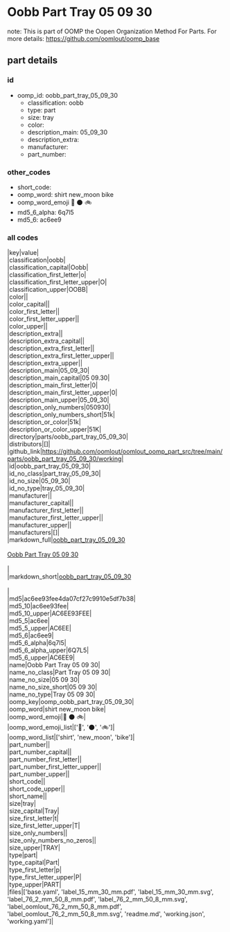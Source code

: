 # Oobb Part Tray 05 09 30  

note: This is part of OOMP the Oopen Organization Method For Parts. For more details: https://github.com/oomlout/oomp_base

##  part details





### id
* oomp_id: oobb_part_tray_05_09_30
  * classification: oobb
  * type: part
  * size: tray
  * color: 
  * description_main: 05_09_30
  * description_extra: 
  * manufacturer: 
  * part_number: 

### other_codes
* short_code: 
* oomp_word: shirt new_moon bike
* oomp_word_emoji :shirt: :new_moon: :bike:
* md5_6_alpha: 6q7l5
* md5_6: ac6ee9

### all codes 
|key|value|  
|classification|oobb|  
|classification_capital|Oobb|  
|classification_first_letter|o|  
|classification_first_letter_upper|O|  
|classification_upper|OOBB|  
|color||  
|color_capital||  
|color_first_letter||  
|color_first_letter_upper||  
|color_upper||  
|description_extra||  
|description_extra_capital||  
|description_extra_first_letter||  
|description_extra_first_letter_upper||  
|description_extra_upper||  
|description_main|05_09_30|  
|description_main_capital|05 09.30|  
|description_main_first_letter|0|  
|description_main_first_letter_upper|0|  
|description_main_upper|05_09_30|  
|description_only_numbers|050930|  
|description_only_numbers_short|51k|  
|description_or_color|51k|  
|description_or_color_upper|51K|  
|directory|parts/oobb_part_tray_05_09_30|  
|distributors|[]|  
|github_link|https://github.com/oomlout/oomlout_oomp_part_src/tree/main/parts/oobb_part_tray_05_09_30/working|  
|id|oobb_part_tray_05_09_30|  
|id_no_class|part_tray_05_09_30|  
|id_no_size|05_09_30|  
|id_no_type|tray_05_09_30|  
|manufacturer||  
|manufacturer_capital||  
|manufacturer_first_letter||  
|manufacturer_first_letter_upper||  
|manufacturer_upper||  
|manufacturers|[]|  
|markdown_full|[oobb_part_tray_05_09_30](https://github.com/oomlout/oomlout_oomp_part_src/tree/main/parts/oobb_part_tray_05_09_30/working)<br>[](https://github.com/oomlout/oomlout_oomp_part_src/tree/main/parts/oobb_part_tray_05_09_30/working)<br>[Oobb Part Tray 05 09 30](https://github.com/oomlout/oomlout_oomp_part_src/tree/main/parts/oobb_part_tray_05_09_30/working)<br><br>|  
|markdown_short|[oobb_part_tray_05_09_30](https://github.com/oomlout/oomlout_oomp_part_src/tree/main/parts/oobb_part_tray_05_09_30/working)<br><br>|  
|md5|ac6ee93fee4da07cf27c9910e5df7b38|  
|md5_10|ac6ee93fee|  
|md5_10_upper|AC6EE93FEE|  
|md5_5|ac6ee|  
|md5_5_upper|AC6EE|  
|md5_6|ac6ee9|  
|md5_6_alpha|6q7l5|  
|md5_6_alpha_upper|6Q7L5|  
|md5_6_upper|AC6EE9|  
|name|Oobb Part Tray 05 09 30|  
|name_no_class|Part Tray 05 09 30|  
|name_no_size|05 09 30|  
|name_no_size_short|05 09 30|  
|name_no_type|Tray 05 09 30|  
|oomp_key|oomp_oobb_part_tray_05_09_30|  
|oomp_word|shirt new_moon bike|  
|oomp_word_emoji|:shirt: :new_moon: :bike:|  
|oomp_word_emoji_list|[':shirt:', ':new_moon:', ':bike:']|  
|oomp_word_list|['shirt', 'new_moon', 'bike']|  
|part_number||  
|part_number_capital||  
|part_number_first_letter||  
|part_number_first_letter_upper||  
|part_number_upper||  
|short_code||  
|short_code_upper||  
|short_name||  
|size|tray|  
|size_capital|Tray|  
|size_first_letter|t|  
|size_first_letter_upper|T|  
|size_only_numbers||  
|size_only_numbers_no_zeros||  
|size_upper|TRAY|  
|type|part|  
|type_capital|Part|  
|type_first_letter|p|  
|type_first_letter_upper|P|  
|type_upper|PART|  
|files|['base.yaml', 'label_15_mm_30_mm.pdf', 'label_15_mm_30_mm.svg', 'label_76_2_mm_50_8_mm.pdf', 'label_76_2_mm_50_8_mm.svg', 'label_oomlout_76_2_mm_50_8_mm.pdf', 'label_oomlout_76_2_mm_50_8_mm.svg', 'readme.md', 'working.json', 'working.yaml']|  
